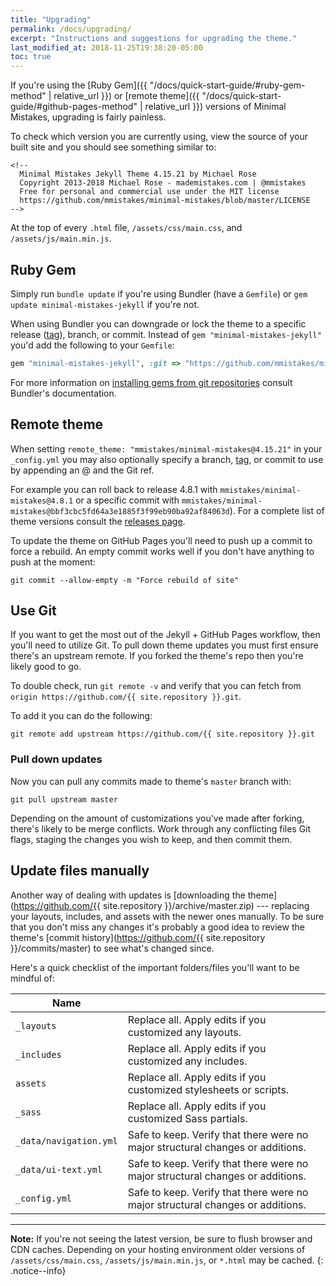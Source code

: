 ```yaml
---
title: "Upgrading"
permalink: /docs/upgrading/
excerpt: "Instructions and suggestions for upgrading the theme."
last_modified_at: 2018-11-25T19:38:20-05:00
toc: true
---
```


If you're using the [Ruby Gem]({{ "/docs/quick-start-guide/#ruby-gem-method" | relative_url }}) or [remote theme]({{ "/docs/quick-start-guide/#github-pages-method" | relative_url }}) versions of Minimal Mistakes, upgrading is fairly painless.

To check which version you are currently using, view the source of your built site and you should see something similar to:

```
<!--
  Minimal Mistakes Jekyll Theme 4.15.21 by Michael Rose
  Copyright 2013-2018 Michael Rose - mademistakes.com | @mmistakes
  Free for personal and commercial use under the MIT license
  https://github.com/mmistakes/minimal-mistakes/blob/master/LICENSE
-->
```

At the top of every `.html` file, `/assets/css/main.css`, and `/assets/js/main.min.js`.

## Ruby Gem

Simply run `bundle update` if you're using Bundler (have a `Gemfile`) or `gem update minimal-mistakes-jekyll` if you're not.

When using Bundler you can downgrade or lock the theme to a specific release ([tag](https://github.com/mmistakes/minimal-mistakes/tags)), branch, or commit. Instead of `gem "minimal-mistakes-jekyll"` you'd add the following to your `Gemfile`:

```ruby
gem "minimal-mistakes-jekyll", :git => "https://github.com/mmistakes/minimal-mistakes.git", :tag => "4.15.21"
```

For more information on [installing gems from git repositories](http://bundler.io/v1.16/guides/git.html) consult Bundler's documentation.

## Remote theme

When setting `remote_theme: "mmistakes/minimal-mistakes@4.15.21"` in your `_config.yml` you may also optionally specify a branch, [tag](https://github.com/mmistakes/minimal-mistakes/tags), or commit to use by appending an @ and the Git ref.

For example you can roll back to release 4.8.1 with `mmistakes/minimal-mistakes@4.8.1` or a specific commit with `mmistakes/minimal-mistakes@bbf3cbc5fd64a3e1885f3f99eb90ba92af84063d`). For a complete list of theme versions consult the [releases page](https://github.com/mmistakes/minimal-mistakes/releases).

To update the theme on GitHub Pages you'll need to push up a commit to force a rebuild. An empty commit works well if you don't have anything to push at the moment:

```terminal
git commit --allow-empty -m "Force rebuild of site"
```

## Use Git

If you want to get the most out of the Jekyll + GitHub Pages workflow, then you'll need to utilize Git. To pull down theme updates you must first ensure there's an upstream remote. If you forked the theme's repo then you're likely good to go.

To double check, run `git remote -v` and verify that you can fetch from `origin https://github.com/{{ site.repository }}.git`.

To add it you can do the following:

```terminal
git remote add upstream https://github.com/{{ site.repository }}.git
```

### Pull down updates

Now you can pull any commits made to theme's `master` branch with:

```terminal
git pull upstream master
```

Depending on the amount of customizations you've made after forking, there's likely to be merge conflicts. Work through any conflicting files Git flags, staging the changes you wish to keep, and then commit them.

## Update files manually

Another way of dealing with updates is [downloading the theme](https://github.com/{{ site.repository }}/archive/master.zip) --- replacing your layouts, includes, and assets with the newer ones manually. To be sure that you don't miss any changes it's probably a good idea to review the theme's [commit history](https://github.com/{{ site.repository }}/commits/master) to see what's changed since.

Here's a quick checklist of the important folders/files you'll want to be mindful of:

| Name                   |     |
| ----                   | --- |
| `_layouts`             | Replace all. Apply edits if you customized any layouts. |
| `_includes`            | Replace all. Apply edits if you customized any includes. |
| `assets`               | Replace all. Apply edits if you customized stylesheets or scripts. |
| `_sass`                | Replace all. Apply edits if you customized Sass partials. |
| `_data/navigation.yml` | Safe to keep. Verify that there were no major structural changes or additions. |
| `_data/ui-text.yml`    | Safe to keep. Verify that there were no major structural changes or additions. |
| `_config.yml`          | Safe to keep. Verify that there were no major structural changes or additions. |

---

**Note:** If you're not seeing the latest version, be sure to flush browser and CDN caches. Depending on your hosting environment older versions of `/assets/css/main.css`, `/assets/js/main.min.js`, or `*.html` may be cached.
{: .notice--info}
<!--stackedit_data:
eyJoaXN0b3J5IjpbLTkzNTYwNTIwMV19
-->